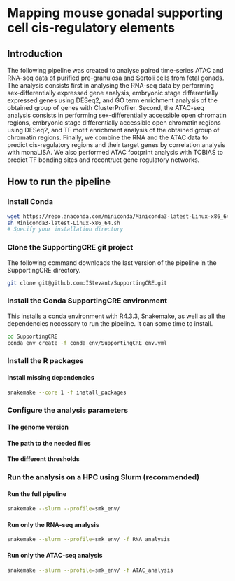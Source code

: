 # Mapping mouse gonadal supporting cell cis-regulatory elements

## Introduction

The following pipeline was created to analyse paired time-series ATAC and RNA-seq data of purified pre-granulosa and Sertoli cells from fetal gonads.
The analysis consists first in analysing the RNA-seq data by performing sex-differentially expressed gene analysis, embryonic stage differentially expressed genes using DESeq2, and GO term enrichment analysis of the obtained group of genes with ClusterProfiler.
Second, the ATAC-seq analysis consists in performing sex-differentially accessible open chromatin regions, embryonic stage differentially accessible open chromatin regions using DESeq2, and TF motif enrichment analysis of the obtained group of chromatin regions.
Finally, we combine the RNA and the ATAC data to predict cis-regulatory regions and their target genes by correlation analysis with monaLISA.
We also performed ATAC footprint analysis with TOBIAS to predict TF bonding sites and recontruct gene regulatory networks.

## How to run the pipeline

### Install Conda

```bash
wget https://repo.anaconda.com/miniconda/Miniconda3-latest-Linux-x86_64.sh
sh Miniconda3-latest-Linux-x86_64.sh
# Specify your installation directory
```

### Clone the SupportingCRE git project

The following command downloads the last version of the pipeline in the SupportingCRE directory.

```bash
git clone git@github.com:IStevant/SupportingCRE.git
```

### Install the Conda SupportingCRE environment

This installs a conda environment with R4.3.3, Snakemake, as well as all the dependencies necessary to run the pipeline. It can some time to install.

```bash
cd SupportingCRE
conda env create -f conda_env/SupportingCRE_env.yml
```

### Install the R packages

#### Install missing dependencies

```bash
snakemake --core 1 -f install_packages
```

### Configure the analysis parameters

#### The genome version

#### The path to the needed files

#### The different thresholds

### Run the analysis on a HPC using Slurm (recommended)

#### Run the full pipeline

```bash
snakemake --slurm --profile=smk_env/ 
```

#### Run only the RNA-seq analysis

```bash
snakemake --slurm --profile=smk_env/ -f RNA_analysis
```

#### Run only the ATAC-seq analysis

```bash
snakemake --slurm --profile=smk_env/ -f ATAC_analysis
```

